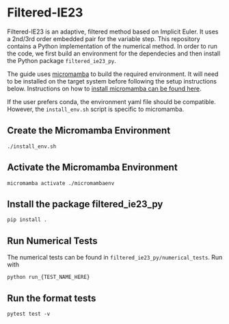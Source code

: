 # Filtered-IE23
Filtered-IE23 is an adaptive, filtered method based on Implicit Euler. It uses a 2nd/3rd order embedded pair for the variable step. This repository contains a Python implementation of the numerical method. In order to run the code, we first build an environment for the dependecies and then install the Python package `filtered_ie23_py`.

The guide uses [micromamba](https://mamba.readthedocs.io/en/latest/user_guide/micromamba.html) to build the required environment. It will need to be installed on the target system before following the setup instructions below. Instructions on how to [install micromamba can be found here](https://mamba.readthedocs.io/en/latest/installation/micromamba-installation.html).

If the user prefers conda, the environment yaml file should be compatible. However, the `install_env.sh` script is specific to micromamba.

## Create the Micromamba Environment
```
./install_env.sh
```

## Activate the Micromamba Environment
```
micromamba activate ./micromambaenv
```

## Install the package filtered_ie23_py
```
pip install .
```

## Run Numerical Tests
The numerical tests can be found in `filtered_ie23_py/numerical_tests`. Run with
```
python run_{TEST_NAME_HERE}
```

## Run the format tests
```
pytest test -v
```